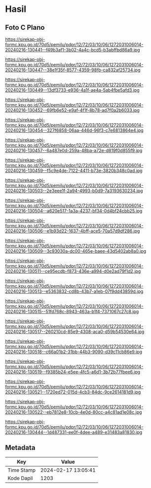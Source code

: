 # Hasil

## Foto C Plano

https://sirekap-obj-formc.kpu.go.id/70d5/pemilu/pdpr/12/72/03/10/06/1272031006014-20240216-130441--f49b3af1-3b02-4a4c-bcd5-b3abffbd86a9.jpg

https://sirekap-obj-formc.kpu.go.id/70d5/pemilu/pdpr/12/72/03/10/06/1272031006014-20240216-130447--38e1f35f-8577-4359-98fb-ca832af25734.jpg

https://sirekap-obj-formc.kpu.go.id/70d5/pemilu/pdpr/12/72/03/10/06/1272031006014-20240216-130449--13df3733-e936-4a1f-ae4a-5ab4fbe5afd3.jpg

https://sirekap-obj-formc.kpu.go.id/70d5/pemilu/pdpr/12/72/03/10/06/1272031006014-20240216-130452--69fb6e52-e9af-4f1f-8b78-ad7f0a2b6033.jpg

https://sirekap-obj-formc.kpu.go.id/70d5/pemilu/pdpr/12/72/03/10/06/1272031006014-20240216-130454--327f6858-06aa-446d-96f3-c7e6813864e4.jpg

https://sirekap-obj-formc.kpu.go.id/70d5/pemilu/pdpr/12/72/03/10/06/1272031006014-20240216-130457--6a487e0d-259a-48ba-a72e-d819f0d855f9.jpg

https://sirekap-obj-formc.kpu.go.id/70d5/pemilu/pdpr/12/72/03/10/06/1272031006014-20240216-130459--f5c9e4de-7122-4411-b73e-3820b348c0ad.jpg

https://sirekap-obj-formc.kpu.go.id/70d5/pemilu/pdpr/12/72/03/10/06/1272031006014-20240216-130503--2e3eee1f-2a94-4993-b0d9-7a3193630234.jpg

https://sirekap-obj-formc.kpu.go.id/70d5/pemilu/pdpr/12/72/03/10/06/1272031006014-20240216-130504--a620e517-1a3a-4237-bf34-0d4bf24cbb25.jpg

https://sirekap-obj-formc.kpu.go.id/70d5/pemilu/pdpr/12/72/03/10/06/1272031006014-20240216-130506--e1b93d22-1637-4bff-ace5-70a57d9df286.jpg

https://sirekap-obj-formc.kpu.go.id/70d5/pemilu/pdpr/12/72/03/10/06/1272031006014-20240216-130509--3c93030a-dc00-465e-baee-43d5402ab8a0.jpg

https://sirekap-obj-formc.kpu.go.id/70d5/pemilu/pdpr/12/72/03/10/06/1272031006014-20240216-130511--ce95ecdb-f873-436e-a994-d0e2ad79f1d2.jpg

https://sirekap-obj-formc.kpu.go.id/70d5/pemilu/pdpr/12/72/03/10/06/1272031006014-20240216-130513--e5363832-cd8b-43b7-a1eb-07f9dd43859d.jpg

https://sirekap-obj-formc.kpu.go.id/70d5/pemilu/pdpr/12/72/03/10/06/1272031006014-20240216-130515--51fd768c-8943-463a-b1f4-7371067c27c8.jpg

https://sirekap-obj-formc.kpu.go.id/70d5/pemilu/pdpr/12/72/03/10/06/1272031006014-20240216-130517--260210cd-85e9-4308-aca0-d59b54530e64.jpg

https://sirekap-obj-formc.kpu.go.id/70d5/pemilu/pdpr/12/72/03/10/06/1272031006014-20240216-130518--c66a01b2-31bb-44b3-9090-d39c11cb86e9.jpg

https://sirekap-obj-formc.kpu.go.id/70d5/pemilu/pdpr/12/72/03/10/06/1272031006014-20240216-130519--f9385b24-e5ee-4fc5-a6d1-3b72b77fbee6.jpg

https://sirekap-obj-formc.kpu.go.id/70d5/pemilu/pdpr/12/72/03/10/06/1272031006014-20240216-130521--1720ed72-015d-4cb3-84dc-9ce2614181d9.jpg

https://sirekap-obj-formc.kpu.go.id/70d5/pemilu/pdpr/12/72/03/10/06/1272031006014-20240216-130522--eb7812e8-10cb-4e0d-80cc-a4c81ad1e08c.jpg

https://sirekap-obj-formc.kpu.go.id/70d5/pemilu/pdpr/12/72/03/10/06/1272031006014-20240216-130444--1d487331-ee0f-4dee-a489-e31483a81830.jpg


## Metadata

| Key        | Value               |
| ---------- | ------------------- |
| Time Stamp | 2024-02-17 13:05:41 |
| Kode Dapil | 1203                |



